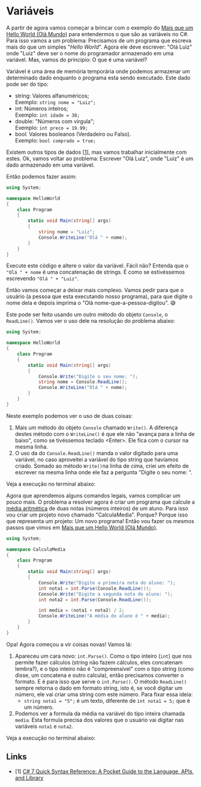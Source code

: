 # Variáveis

A partir de agora vamos começar a brincar com o exemplo do [Mais que um Hello World (Olá Mundo)](../#mais-que-um-hello-world-ol%c3%a1-mundo) para entendermos o que são as variáveis no C#. Para isso vamos a um problema: Precisamos de um programa que escreva mais do que um simples "*Hello World*". Agora ele deve escrever: "Olá Luiz" onde "Luiz" deve ser o nome do programador armazenado em uma variável. Mas, vamos do principio: O que é uma variável?

Variável é uma área de memória temporária onde podemos armazenar um determinado dado enquanto o programa esta sendo executado. Este dado pode ser do tipo:

- string: Valores alfanuméricos;  
Exemplo: `string nome = "Luiz";`
- int: Números inteiros;  
Exemplo: `int idade = 38;`
- double: "Números com virgula";  
Exemplo: `int preco = 19.99;`
- bool: Valores booleanos (Verdadeiro ou Falso).  
Exemplo: `bool comprado = true;`

Existem outros tipos de dados \[[1](#links)\], mas vamos trabalhar inicialmente com estes. Ok, vamos voltar ao problema: Escrever "Olá Luiz", onde "Luiz" é um dado armazenado em uma variável.

Então podemos fazer assim:

```csharp
using System;

namespace HelloWorld
{
    class Program
    {
        static void Main(string[] args)
        {
            string nome = "Luiz";
            Console.WriteLine("Olá " + nome);
        }
    }
}
```

Execute este código e altere o valor da variável. Fácil não? Entenda que o `"Olá " + nome` é uma concatenação de strings. É como se estivéssemos escrevendo `"Olá " + "Luiz"`.

Então vamos começar a deixar mais complexo. Vamos pedir para que o usuário (a pessoa que esta executando nosso programa), para que digite o nome dela e depois imprima o "Olá nome-que-a-pessoa-digitou". 😅

Este pode ser feito usando um outro método do objeto `Console`, o `ReadLine()`. Vamos ver o uso dele na resolução do problema abaixo:

```csharp
using System;

namespace HelloWorld
{
    class Program
    {
        static void Main(string[] args)
        {
            Console.Write("Digite o seu nome: ");
            string nome = Console.ReadLine();
            Console.WriteLine("Olá " + nome);
        }
    }
}
```

Neste exemplo podemos ver o uso de duas coisas:

1. Mais um método do objeto `Console` chamado `Write()`. A diferença destes método com o `WriteLine()` é que ele não "avança para a linha de baixo", como se tivéssemos teclado <Enter\>. Ele fica com o cursor na mesma linha.
2. O uso da do `Console.ReadLine()` manda o valor digitado para uma variável, no caso aproveitei a variável do tipo string que havíamos criado. Somado ao método `Write()`na linha de cima, criei um efeito de escrever na mesma linha onde ele faz a pergunta "Digite o seu nome: ".

Veja a execução no terminal abaixo:

<script id="asciicast-FyNsCXBOBTogb5PT9UwBVqR7L" src="https://asciinema.org/a/FyNsCXBOBTogb5PT9UwBVqR7L.js" async></script>

Agora que aprendemos alguns comandos legais, vamos complicar um pouco mais. O problema a resolver agora é criar um programa que calcule a [média aritmética](https://matematicabasica.net/media-aritmetica/) de duas notas (números inteiros) de um aluno. Para isso vou criar um projeto novo chamado "CalculaMedia". Porque? Porque isso que representa um projeto: Um novo programa! Então vou fazer os mesmos passos que vimos em [Mais que um Hello World (Olá Mundo)](../#mais-que-um-hello-world-ol%c3%a1-mundo).

```csharp
using System;

namespace CalculaMedia
{
    class Program
    {
        static void Main(string[] args)
        {
            Console.Write("Digite a primeira nota do aluno: ");
            int nota1 = int.Parse(Console.ReadLine());
            Console.Write("Digite a segunda nota do aluno: ");
            int nota2 = int.Parse(Console.ReadLine());

            int media = (nota1 + nota2) / 2;
            Console.WriteLine("A média do aluno é " + media);
        }
    }
}
```

Opa! Agora começou a vir coisas novas! Vamos lá:

1. Apareceu um cara novo: `int.Parse()`. Como o tipo inteiro (`int`) que nos permite fazer cálculos (string não fazem cálculos, eles concatenam lembra?), e o tipo inteiro não é "compreensível" com o tipo string (como disse, um concatena e outro calcula), então precisamos converter o formato. E é para isso que serve o `int.Parse()`. O método `ReadLine()` sempre retorna o dado em formato string, isto é, se você digitar um número, ele vai criar uma string com este número. Para fixar essa ideia:
    - `string nota1 = "5";` é um texto, diferente de `int nota1 = 5;` que é um número.
2. Podemos ver a formula da média na variável do tipo inteira chamada `media`. Esta formula precisa dos valores que o usuário vai digitar nas variáveis `nota1` e `nota2`.

Veja a execução no terminal abaixo:

<script id="asciicast-nPFIYBbc0n5JQ3wO6bDwihDvT" src="https://asciinema.org/a/nPFIYBbc0n5JQ3wO6bDwihDvT.js" async></script>

## Links

- [1] [C# 7 Quick Syntax Reference: A Pocket Guide to the Language, APIs, and Library](https://books.google.com.br/books?id=MnhqDwAAQBAJ&dq=C%23+7+Quick+Syntax+Reference&hl=pt-BR&source=gbs_navlinks_s)
